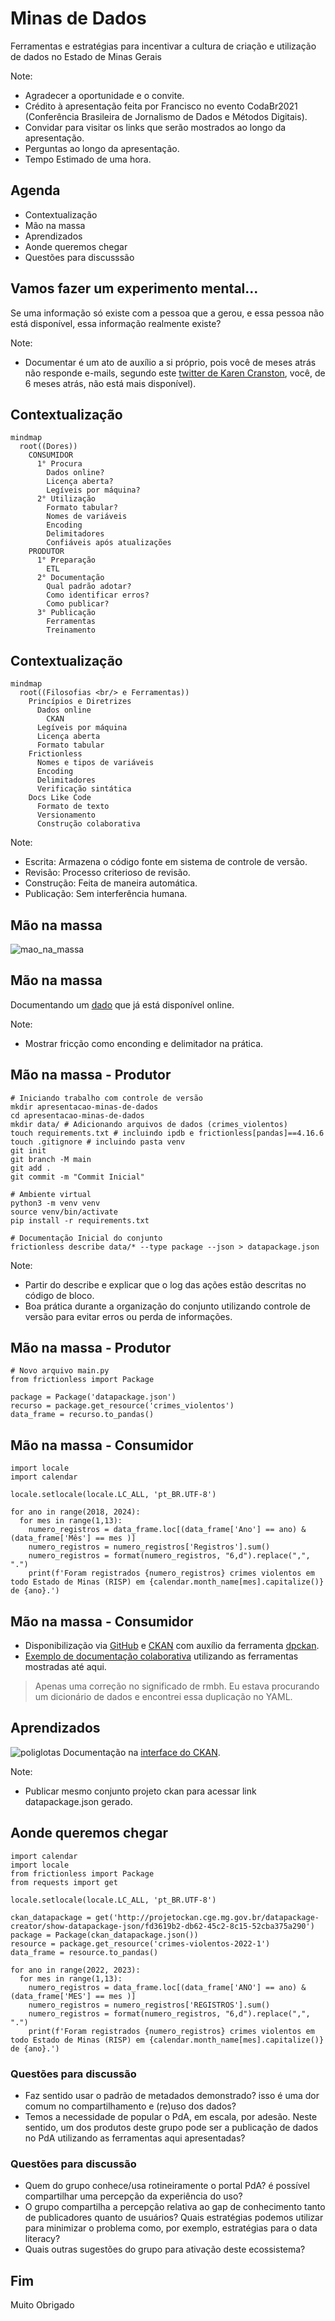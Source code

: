 # Minas de Dados
Ferramentas e estratégias para incentivar a cultura de criação e utilização de dados no Estado de Minas Gerais

Note:
- Agradecer a oportunidade e o convite.
- Crédito à apresentação feita por Francisco no evento CodaBr2021 (Conferência Brasileira de Jornalismo de Dados e Métodos Digitais).
- Convidar para visitar os links que serão mostrados ao longo da apresentação.
- Perguntas ao longo da apresentação.
- Tempo Estimado de uma hora.



## Agenda
- Contextualização
- Mão na massa
- Aprendizados
- Aonde queremos chegar
- Questões para discusssão



## Vamos fazer um experimento mental...

Se uma informação só existe com a pessoa que a gerou, e essa pessoa não está disponível, essa informação realmente existe?

Note:
- Documentar é um ato de auxílio a si próprio, pois você de meses atrás não responde e-mails, segundo este [twitter de Karen Cranston](https://twitter.com/kcranstn/status/370914072511791104?s=20), você, de 6 meses atrás, não está mais disponível).


## Contextualização

```mermaid
mindmap
  root((Dores))
    CONSUMIDOR
      1° Procura
        Dados online?
        Licença aberta?
        Legíveis por máquina?
      2° Utilização
        Formato tabular?
        Nomes de variáveis
        Encoding
        Delimitadores
        Confiáveis após atualizações
    PRODUTOR
      1° Preparação
        ETL
      2° Documentação
        Qual padrão adotar?
        Como identificar erros?
        Como publicar?
      3° Publicação
        Ferramentas
        Treinamento
```


## Contextualização

```mermaid
mindmap
  root((Filosofias <br/> e Ferramentas))
    Princípios e Diretrizes
      Dados online
        CKAN
      Legíveis por máquina
      Licença aberta
      Formato tabular
    Frictionless
      Nomes e tipos de variáveis
      Encoding
      Delimitadores
      Verificação sintática
    Docs Like Code
      Formato de texto
      Versionamento
      Construção colaborativa
```

Note:
- Escrita: Armazena o código fonte em sistema de controle de versão.
- Revisão: Processo criterioso de revisão.
- Construção: Feita de maneira automática.
- Publicação: Sem interferência humana.



## Mão na massa
![mao_na_massa](assets/mao_na_massa.jpg)


## Mão na massa
Documentando um [dado](http://www.seguranca.mg.gov.br/2018-08-22-13-39-06/dados-abertos) que já está disponível online.

Note:
- Mostrar fricção como enconding e delimitador na prática.


## Mão na massa - Produtor

    # Iniciando trabalho com controle de versão
    mkdir apresentacao-minas-de-dados
    cd apresentacao-minas-de-dados
    mkdir data/ # Adicionando arquivos de dados (crimes_violentos)
    touch requirements.txt # incluindo ipdb e frictionless[pandas]==4.16.6
    touch .gitignore # incluindo pasta venv
    git init
    git branch -M main
    git add .
    git commit -m "Commit Inicial"

    # Ambiente virtual
    python3 -m venv venv
    source venv/bin/activate
    pip install -r requirements.txt

    # Documentação Inicial do conjunto
    frictionless describe data/* --type package --json > datapackage.json

Note:
- Partir do describe e explicar que o log das ações estão descritas no código de bloco.
- Boa prática durante a organização do conjunto utilizando controle de versão para evitar erros ou perda de informações.


## Mão na massa - Produtor

    # Novo arquivo main.py
    from frictionless import Package

    package = Package('datapackage.json')
    recurso = package.get_resource('crimes_violentos')
    data_frame = recurso.to_pandas()


## Mão na massa - Consumidor

    import locale
    import calendar

    locale.setlocale(locale.LC_ALL, 'pt_BR.UTF-8')

    for ano in range(2018, 2024):
      for mes in range(1,13):
        numero_registros = data_frame.loc[(data_frame['Ano'] == ano) & (data_frame['Mês'] == mes )]
        numero_registros = numero_registros['Registros'].sum()
        numero_registros = format(numero_registros, "6,d").replace(",", ".")
        print(f'Foram registrados {numero_registros} crimes violentos em todo Estado de Minas (RISP) em {calendar.month_name[mes].capitalize()} de {ano}.')


## Mão na massa - Consumidor

- Disponibilização via [GitHub](https://github.com/transparencia-mg/crimes-violentos) e [CKAN](https://dados.mg.gov.br/dataset/crimes-violentos) com auxílio da ferramenta [dpckan](https://github.com/transparencia-mg/dpckan).
- [Exemplo de documentação colaborativa](https://github.com/transparencia-mg/violencia-contra-mulher-old/pull/1/commits/3c492efbe101769fc9c58700005794e1ff5d93b4) utilizando as ferramentas mostradas até aqui.

> Apenas uma correção no significado de rmbh.
Eu estava procurando um dicionário de dados e encontrei essa duplicação no YAML.



## Aprendizados

![poliglotas](assets/poliglotas.jpg)
Documentação na [interface do CKAN](http://projetockan.cge.mg.gov.br/dataset/crimes-violentos-dpckan).

Note:
- Publicar mesmo conjunto projeto ckan para acessar link datapackage.json gerado.


## Aonde queremos chegar
    import calendar
    import locale
    from frictionless import Package
    from requests import get

    locale.setlocale(locale.LC_ALL, 'pt_BR.UTF-8')

    ckan_datapackage = get('http://projetockan.cge.mg.gov.br/datapackage-creator/show-datapackage-json/fd3619b2-db62-45c2-8c15-52cba375a290')
    package = Package(ckan_datapackage.json())
    resource = package.get_resource('crimes-violentos-2022-1')
    data_frame = resource.to_pandas()

    for ano in range(2022, 2023):
      for mes in range(1,13):
        numero_registros = data_frame.loc[(data_frame['ANO'] == ano) & (data_frame['MES'] == mes )]
        numero_registros = numero_registros['REGISTROS'].sum()
        numero_registros = format(numero_registros, "6,d").replace(",", ".")
        print(f'Foram registrados {numero_registros} crimes violentos em todo Estado de Minas (RISP) em {calendar.month_name[mes].capitalize()} de {ano}.')



### Questões para discussão
- Faz sentido usar o padrão de metadados demonstrado? isso é uma dor comum no compartilhamento e (re)uso dos dados?
- Temos a necessidade de popular o PdA, em escala, por adesão. Neste sentido, um dos produtos deste grupo pode ser a publicação de dados no PdA utilizando as ferramentas aqui apresentadas?


### Questões para discussão
- Quem do grupo conhece/usa rotineiramente o portal PdA? é possível compartilhar uma percepção da experiência do uso?
- O grupo compartilha a percepção relativa ao gap de conhecimento tanto de publicadores quanto de usuários? Quais estratégias podemos utilizar para minimizar o problema como, por exemplo, estratégias para o data literacy?
- Quais outras sugestões do grupo para ativação deste ecossistema?



## Fim

Muito Obrigado
